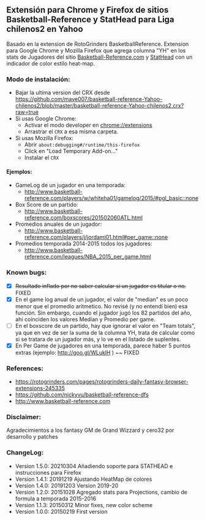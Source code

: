 ## Extensión para Chrome y Firefox de sitios Basketball-Reference y StatHead para Liga chilenos2 en Yahoo

Basado en la extension de RotoGrinders BasketballReference.
Extension para Google Chrome y Mozilla Firefox que agrega columna "YH" en los stats de Jugadores del sitio [Basketball-Reference.com](http://www.basketball-reference.com) 
y [StatHead](https://stathead.com/basketball) con un indicador de color estilo heat-map.

### Modo de instalación:
- Bajar la ultima version del CRX desde https://github.com/mave007/basketball-reference-Yahoo-chilenos2/blob/master/basketball-reference-Yahoo-chilenos2.crx?raw=true
- Si usas Google Chrome:
  - Activar el modo developer en [chrome://extensions](chrome://extensions/)
  - Arrastrar el `CRX` a esa misma carpeta.
- Si usas Mozilla Firefox:
  - Abrir `about:debugging#/runtime/this-firefox` 
  - Click en "Load Temporary Add-on..."
  - Instalar el `CRX` 

#### Ejemplos:
- GameLog de un jugador en una temporada: 
  - http://www.basketball-reference.com/players/w/whiteha01/gamelog/2015/#pgl_basic::none
- Box Score de un partido: 
  - http://www.basketball-reference.com/boxscores/201502060ATL.html
- Promedios anuales de un jugador: 
  - http://www.basketball-reference.com/players/j/jordami01.html#per_game::none
- Promedios temporada 2014-2015 todos los jugadores:
  - http://www.basketball-reference.com/leagues/NBA_2015_per_game.html


### Known bugs:
- [x] ~~Resultado inflado por no saber calcular si un jugador es titular o no.~~ FIXED
- [x] En el game log anual de un jugador, el valor de "median" es un poco menor que el promedio aritmetico. No revisé (y no entendí bien) esa función. Sin embargo, cuando el jugador jugó los 82 partidos del año, ahi coinciden los valores Median y Promedio per game.
- [ ] En el boxscore de un partido, hay que ignorar el valor en "Team totals", ya que en vez de ser la suma de la columna YH, trata de calcular como si se tratara de un jugador más, y lo ve en el listado de suplentes.
- [x] En Per Game de jugadores en una temporada, parece haber 5 puntos extras (ejemplo: http://goo.gl/WLuklH ) ~~ FIXED

### References:
- https://rotogrinders.com/pages/rotogrinders-daily-fantasy-browser-extensions-245335
- https://github.com/nickyvu/basketball-reference-dfs
- http://www.basketball-reference.com

### Disclaimer:
Agradecimientos a los fantasy GM de Grand Wizzard y cero32 por desarrollo y patches

### ChangeLog:
- Version 1.5.0: 20210304 Añadiendo soporte para STATHEAD e instrucciones para Firefox
- Version 1.4.1: 20191219 Ajustando HeatMap de colores
- Version 1.4.0: 20191203 Version 2019-20
- Version 1.2.0: 20151028 Agregado stats para Projections, cambio de formula a temporada 2015-2016
- Version 1.1.3: 20150312 Minor fixes, new color scheme
- Version 1.0.0: 20150219 First version
